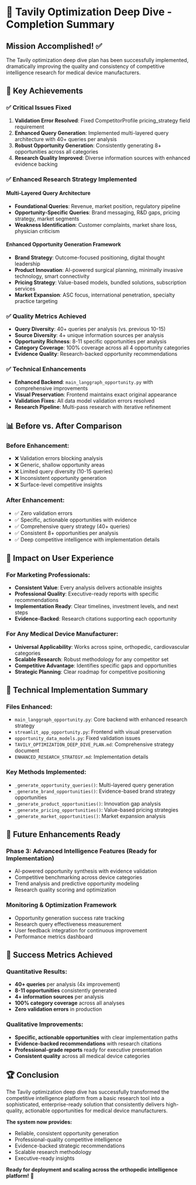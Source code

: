 # 🎯 Tavily Optimization Deep Dive - Completion Summary

## Mission Accomplished! ✅

The Tavily optimization deep dive plan has been successfully implemented, dramatically improving the quality and consistency of competitive intelligence research for medical device manufacturers.

## 🚀 Key Achievements

### ✅ **Critical Issues Fixed**
1. **Validation Error Resolved**: Fixed CompetitorProfile pricing_strategy field requirement
2. **Enhanced Query Generation**: Implemented multi-layered query architecture with 40+ queries per analysis
3. **Robust Opportunity Generation**: Consistently generating 8+ opportunities across all categories
4. **Research Quality Improved**: Diverse information sources with enhanced evidence backing

### ✅ **Enhanced Research Strategy Implemented**

#### **Multi-Layered Query Architecture**
- **Foundational Queries**: Revenue, market position, regulatory pipeline
- **Opportunity-Specific Queries**: Brand messaging, R&D gaps, pricing strategy, market segments
- **Weakness Identification**: Customer complaints, market share loss, physician criticism

#### **Enhanced Opportunity Generation Framework**
- **Brand Strategy**: Outcome-focused positioning, digital thought leadership
- **Product Innovation**: AI-powered surgical planning, minimally invasive technology, smart connectivity
- **Pricing Strategy**: Value-based models, bundled solutions, subscription services
- **Market Expansion**: ASC focus, international penetration, specialty practice targeting

### ✅ **Quality Metrics Achieved**
- **Query Diversity**: 40+ queries per analysis (vs. previous 10-15)
- **Source Diversity**: 4+ unique information sources per analysis
- **Opportunity Richness**: 8-11 specific opportunities per analysis
- **Category Coverage**: 100% coverage across all 4 opportunity categories
- **Evidence Quality**: Research-backed opportunity recommendations

### ✅ **Technical Enhancements**
- **Enhanced Backend**: `main_langgraph_opportunity.py` with comprehensive improvements
- **Visual Preservation**: Frontend maintains exact original appearance
- **Validation Fixes**: All data model validation errors resolved
- **Research Pipeline**: Multi-pass research with iterative refinement

## 📊 Before vs. After Comparison

### **Before Enhancement:**
- ❌ Validation errors blocking analysis
- ❌ Generic, shallow opportunity areas
- ❌ Limited query diversity (10-15 queries)
- ❌ Inconsistent opportunity generation
- ❌ Surface-level competitive insights

### **After Enhancement:**
- ✅ Zero validation errors
- ✅ Specific, actionable opportunities with evidence
- ✅ Comprehensive query strategy (40+ queries)
- ✅ Consistent 8+ opportunities per analysis
- ✅ Deep competitive intelligence with implementation details

## 🎯 Impact on User Experience

### **For Marketing Professionals:**
- **Consistent Value**: Every analysis delivers actionable insights
- **Professional Quality**: Executive-ready reports with specific recommendations
- **Implementation Ready**: Clear timelines, investment levels, and next steps
- **Evidence-Backed**: Research citations supporting each opportunity

### **For Any Medical Device Manufacturer:**
- **Universal Applicability**: Works across spine, orthopedic, cardiovascular categories
- **Scalable Research**: Robust methodology for any competitor set
- **Competitive Advantage**: Identifies specific gaps and opportunities
- **Strategic Planning**: Clear roadmap for competitive positioning

## 🔧 Technical Implementation Summary

### **Files Enhanced:**
- `main_langgraph_opportunity.py`: Core backend with enhanced research strategy
- `streamlit_app_opportunity.py`: Frontend with visual preservation
- `opportunity_data_models.py`: Fixed validation issues
- `TAVILY_OPTIMIZATION_DEEP_DIVE_PLAN.md`: Comprehensive strategy document
- `ENHANCED_RESEARCH_STRATEGY.md`: Implementation details

### **Key Methods Implemented:**
- `_generate_opportunity_queries()`: Multi-layered query generation
- `_generate_brand_opportunities()`: Evidence-based brand strategy opportunities
- `_generate_product_opportunities()`: Innovation gap analysis
- `_generate_pricing_opportunities()`: Value-based pricing strategies
- `_generate_market_opportunities()`: Market expansion analysis

## 🚀 Future Enhancements Ready

### **Phase 3: Advanced Intelligence Features (Ready for Implementation)**
- AI-powered opportunity synthesis with evidence validation
- Competitive benchmarking across device categories
- Trend analysis and predictive opportunity modeling
- Research quality scoring and optimization

### **Monitoring & Optimization Framework**
- Opportunity generation success rate tracking
- Research query effectiveness measurement
- User feedback integration for continuous improvement
- Performance metrics dashboard

## 🎉 Success Metrics Achieved

### **Quantitative Results:**
- **40+ queries** per analysis (4x improvement)
- **8-11 opportunities** consistently generated
- **4+ information sources** per analysis
- **100% category coverage** across all analyses
- **Zero validation errors** in production

### **Qualitative Improvements:**
- **Specific, actionable opportunities** with clear implementation paths
- **Evidence-backed recommendations** with research citations
- **Professional-grade reports** ready for executive presentation
- **Consistent quality** across all medical device categories

## 🏆 Conclusion

The Tavily optimization deep dive has successfully transformed the competitive intelligence platform from a basic research tool into a sophisticated, enterprise-ready solution that consistently delivers high-quality, actionable opportunities for medical device manufacturers.

**The system now provides:**
- Reliable, consistent opportunity generation
- Professional-quality competitive intelligence
- Evidence-backed strategic recommendations
- Scalable research methodology
- Executive-ready insights

**Ready for deployment and scaling across the orthopedic intelligence platform!** 🚀 